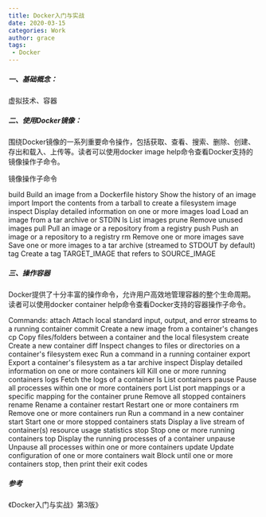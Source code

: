 ```yaml
---
title: Docker入门与实战
date: 2020-03-15
categories: Work
author: grace
tags: 
 - Docker
---
```


##### 一、基础概念：

虚拟技术、容器

##### 二、使用Docker镜像：


围绕Docker镜像的一系列重要命令操作，包括获取、查看、搜索、删除、创建、存出和载入、上传等。读者可以使用docker image help命令查看Docker支持的镜像操作子命令。

镜像操作子命令

 build       Build an image from a Dockerfile
  history     Show the history of an image
  import      Import the contents from a tarball to create a filesystem image
  inspect     Display detailed information on one or more images
  load        Load an image from a tar archive or STDIN
  ls          List images
  prune       Remove unused images
  pull        Pull an image or a repository from a registry
  push        Push an image or a repository to a registry
  rm          Remove one or more images
  save        Save one or more images to a tar archive (streamed to STDOUT by default)
  tag         Create a tag TARGET_IMAGE that refers to SOURCE_IMAGE
  
  ##### 三、操作容器
  
  Docker提供了十分丰富的操作命令，允许用户高效地管理容器的整个生命周期。读者可以使用docker container help命令查看Docker支持的容器操作子命令。
  
  Commands:
  attach      Attach local standard input, output, and error streams to a running container
  commit      Create a new image from a container's changes
  cp          Copy files/folders between a container and the local filesystem
  create      Create a new container
  diff        Inspect changes to files or directories on a container's filesystem
  exec        Run a command in a running container
  export      Export a container's filesystem as a tar archive
  inspect     Display detailed information on one or more containers
  kill        Kill one or more running containers
  logs        Fetch the logs of a container
  ls          List containers
  pause       Pause all processes within one or more containers
  port        List port mappings or a specific mapping for the container
  prune       Remove all stopped containers
  rename      Rename a container
  restart     Restart one or more containers
  rm          Remove one or more containers
  run         Run a command in a new container
  start       Start one or more stopped containers
  stats       Display a live stream of container(s) resource usage statistics
  stop        Stop one or more running containers
  top         Display the running processes of a container
  unpause     Unpause all processes within one or more containers
  update      Update configuration of one or more containers
  wait        Block until one or more containers stop, then print their exit codes

   ##### 参考

   《Docker入门与实战》第3版》 

